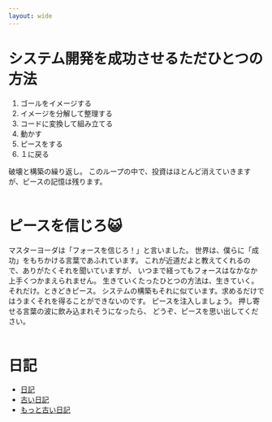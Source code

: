 ```yaml
---
layout: wide
---
```


# システム開発を成功させるただひとつの方法

1. ゴールをイメージする
1. イメージを分解して整理する
1. コードに変換して組み立てる
1. 動かす
1. ピースをする
1. １に戻る

破壊と構築の繰り返し。
このループの中で、投資はほとんど消えていきますが、ピースの記憶は残ります。
<br/>
<br/>

# ピースを信じろ😺

マスターヨーダは「フォースを信じろ！」と言いました。
 世界は、僕らに「成功」をもちかける言葉であふれています。
これが近道だよと教えてくれるので、ありがたくそれを聞いていますが、
いつまで経ってもフォースはなかなか上手くつかまえられません。
生きていくたったひとつの方法は、生きていく。それだけ。ときどきピース。
システムの構築もそれに似ています。求めるだけではうまくそれを得ることができないのです。
ピースを注入しましょう。
 押し寄せる言葉の波に飲み込まれそうになったら、
どうぞ、ピースを思い出してください。
<br/>
<br/>

# 日記

 - [日記](https://bmop4.peace2.jp/bmop/last )
 - [古い日記](https://nasu38yen.wordpress.com/)
 - [もっと古い日記](http://peaceb.cocolog-nifty.com/)
